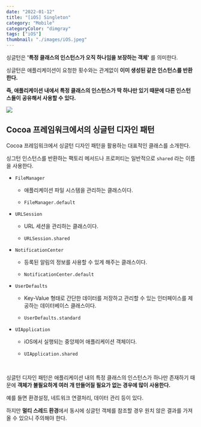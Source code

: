 ```yaml
---
date: "2022-01-12"
title: "[iOS] Singleton"
category: "Mobile"
categoryColor: "dimgray"
tags: ["iOS"]
thumbnail: "./images/iOS.jpeg"
---
```


싱글턴은 **'특정 클래스의 인스턴스가 오직 하나임을 보장하는 객체'** 를 의미한다.

싱글턴은 애플리케이션이 요청한 횟수와는 관계없이 **이미 생성된 같은 인스턴스를 반환한다.**

**즉, 애플리케이션 내에서 특정 클래스의 인스턴스가 딱 하나만 있기 때문에 다른 인스턴스들이 공유해서 사용할 수 있다.**

<div>
  <img src="https://cphinf.pstatic.net/mooc/20171230_233/1514576463497K9Uh6_PNG/74_0.png">
</div>

## Cocoa 프레임워크에서의 싱글턴 디자인 패턴

Cocoa 프레임워크에서 싱글턴 디자인 패턴을 활용하는 대표적인 클래스를 소개한다.

싱그턴 인스턴스를 반환하는 팩토리 메서드나 프로퍼티는 일반적으로 `shared` 라는 이름을 사용한다.

- `FileManager`

  - 애플리케이션 파일 시스템을 관리하는 클래스이다.

  - `FileManager.default`

- `URLSession`

  - URL 세션을 관리하는 클래스이다.

  - `URLSession.shared`

- `NotificationCenter`

  - 등록된 알림의 정보를 사용할 수 있게 해주는 클래스이다.

  - `NotificationCenter.default`

- `UserDefaults`

  - Key-Value 형태로 간단한 데이터를 저장하고 관리할 수 있는 인터페이스를 제공하는 데이터베이스 클래스이다.

  - `UserDefaults.standard`

- `UIApplication`

  - iOS에서 실행되는 중앙제어 애플리케이션 객체이다.

  - `UIApplication.shared`

<br />

싱글턴 디자인 패턴은 애플리케이션 내의 특정 클래스의 인스턴스가 하나만 존재하기 때문에 **객체가 불필요하게 여러 개 만들어질 필요가 없는 경우에 많이 사용한다.**

예를 들면 환경설정, 네트워크 연결처리, 데이터 관리 등이 있다. 

하지만 **멀티 스레드 환경**에서 동시에 싱글턴 객체를 참조할 경우 원치 않은 결과를 가져올 수 있으니 주의해야 한다.